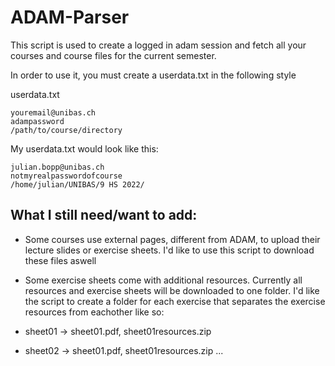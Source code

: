 # ADAM-Parser
This script is used to create a logged in adam session and fetch all your courses and course files for the current semester.

In order to use it, you must create a userdata.txt in the following style

userdata.txt
```
youremail@unibas.ch
adampassword
/path/to/course/directory
```

My userdata.txt would look like this:
```
julian.bopp@unibas.ch
notmyrealpasswordofcourse
/home/julian/UNIBAS/9 HS 2022/
```

## What I still need/want to add:
- Some courses use external pages, different from ADAM, to upload their lecture slides or exercise sheets. I'd like to use this script to download these files aswell
- Some exercise sheets come with additional resources. Currently all resources and exercise sheets will be downloaded to one folder. I'd like the script to create a folder for each exercise that separates the exercise resources from eachother like so:

- sheet01 -> sheet01.pdf, sheet01resources.zip
- sheet02 -> sheet01.pdf, sheet01resources.zip
...

